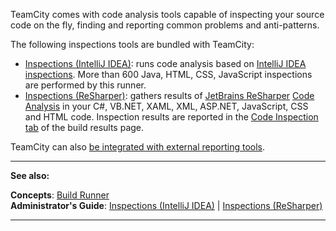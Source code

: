 [//]: # (title: Code Inspection)
[//]: # (auxiliary-id: Code Inspection)
TeamCity comes with code analysis tools capable of inspecting your source code on the fly, finding and reporting common problems and anti\-patterns.

The following inspections tools are bundled with TeamCity:
* [Inspections (IntelliJ IDEA)](inspections.md): runs code analysis based on [IntelliJ IDEA inspections](http://www.jetbrains.com/idea/documentation/inspections.jsp). More than 600 Java, HTML, CSS, JavaScript inspections are performed by this runner.
* [Inspections (ReSharper)](inspections-resharper.md): gathers results of [JetBrains ReSharper](http://www.jetbrains.com/resharper) [Code Analysis](http://www.jetbrains.com/resharper/webhelp/Code_Analysis__Index.html) in your C#, VB.NET, XAML, XML, ASP.NET, JavaScript, CSS and HTML code.
Inspection results are reported in the [Code Inspection tab](working-with-build-results.md#Code+Inspection+Results) of the build results page.

TeamCity can also [be integrated with external reporting tools](how-to.md#Integrate+with+Build+and+Reporting+Tools).


 __  __

__See also:__


__Concepts__: [Build Runner](build-runner.md)   
__Administrator's Guide__: [Inspections (IntelliJ IDEA)](inspections.md) | [Inspections (ReSharper)](inspections-resharper.md)

__ __
